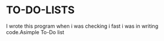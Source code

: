 # TO-DO-LISTS
I wrote this program when i was checking i fast i was in writing code.Asimple To-Do list 
